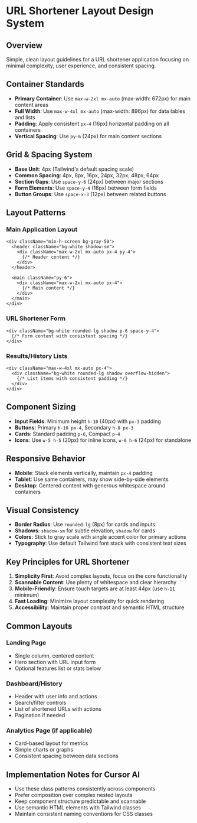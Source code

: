 # URL Shortener Layout Design System

## Overview
Simple, clean layout guidelines for a URL shortener application focusing on minimal complexity, user experience, and consistent spacing.

## Container Standards
- **Primary Container**: Use `max-w-2xl mx-auto` (max-width: 672px) for main content areas
- **Full Width**: Use `max-w-4xl mx-auto` (max-width: 896px) for data tables and lists
- **Padding**: Apply consistent `px-4` (16px) horizontal padding on all containers
- **Vertical Spacing**: Use `py-6` (24px) for main content sections

## Grid & Spacing System
- **Base Unit**: 4px (Tailwind's default spacing scale)
- **Common Spacing**: 4px, 8px, 16px, 24px, 32px, 48px, 64px
- **Section Gaps**: Use `space-y-6` (24px) between major sections
- **Form Elements**: Use `space-y-4` (16px) between form fields
- **Button Groups**: Use `space-x-3` (12px) between related buttons

## Layout Patterns

### Main Application Layout
```tsx
<div className="min-h-screen bg-gray-50">
  <header className="bg-white shadow-sm">
    <div className="max-w-2xl mx-auto px-4 py-4">
      {/* Header content */}
    </div>
  </header>
  
  <main className="py-6">
    <div className="max-w-2xl mx-auto px-4">
      {/* Main content */}
    </div>
  </main>
</div>
```

### URL Shortener Form
```tsx
<div className="bg-white rounded-lg shadow p-6 space-y-4">
  {/* Form content with consistent spacing */}
</div>
```

### Results/History Lists
```tsx
<div className="max-w-4xl mx-auto px-4">
  <div className="bg-white rounded-lg shadow overflow-hidden">
    {/* List items with consistent padding */}
  </div>
</div>
```

## Component Sizing
- **Input Fields**: Minimum height `h-10` (40px) with `px-3` padding
- **Buttons**: Primary `h-10 px-4`, Secondary `h-8 px-3`
- **Cards**: Standard padding `p-6`, Compact `p-4`
- **Icons**: Use `w-5 h-5` (20px) for inline icons, `w-6 h-6` (24px) for standalone

## Responsive Behavior
- **Mobile**: Stack elements vertically, maintain `px-4` padding
- **Tablet**: Use same containers, may show side-by-side elements
- **Desktop**: Centered content with generous whitespace around containers

## Visual Consistency
- **Border Radius**: Use `rounded-lg` (8px) for cards and inputs
- **Shadows**: `shadow-sm` for subtle elevation, `shadow` for cards
- **Colors**: Stick to gray scale with single accent color for primary actions
- **Typography**: Use default Tailwind font stack with consistent text sizes

## Key Principles for URL Shortener
1. **Simplicity First**: Avoid complex layouts, focus on the core functionality
2. **Scannable Content**: Use plenty of whitespace and clear hierarchy
3. **Mobile-Friendly**: Ensure touch targets are at least 44px (use `h-11` minimum)
4. **Fast Loading**: Minimize layout complexity for quick rendering
5. **Accessibility**: Maintain proper contrast and semantic HTML structure

## Common Layouts

### Landing Page
- Single column, centered content
- Hero section with URL input form
- Optional features list or stats below

### Dashboard/History
- Header with user info and actions
- Search/filter controls
- List of shortened URLs with actions
- Pagination if needed

### Analytics Page (if applicable)
- Card-based layout for metrics
- Simple charts or graphs
- Consistent spacing between data sections

## Implementation Notes for Cursor AI
- Use these class patterns consistently across components
- Prefer composition over complex nested layouts
- Keep component structure predictable and scannable
- Use semantic HTML elements with Tailwind classes
- Maintain consistent naming conventions for CSS classes